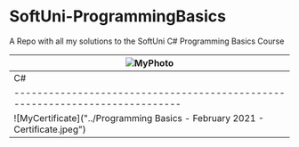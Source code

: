 # SoftUni-ProgrammingBasics
A Repo with all my solutions to the SoftUni C# Programming Basics Course

| ![MyPhoto]("../117178790_3786163064746103_1003963353774594431_n.jpg")       |
| ----------------------------------------------------------------------------|  
|                                   C#                                        |
| ----------------------------------------------------------------------------|
| ![MyCertificate]("../Programming Basics - February 2021 - Certificate.jpeg")|

